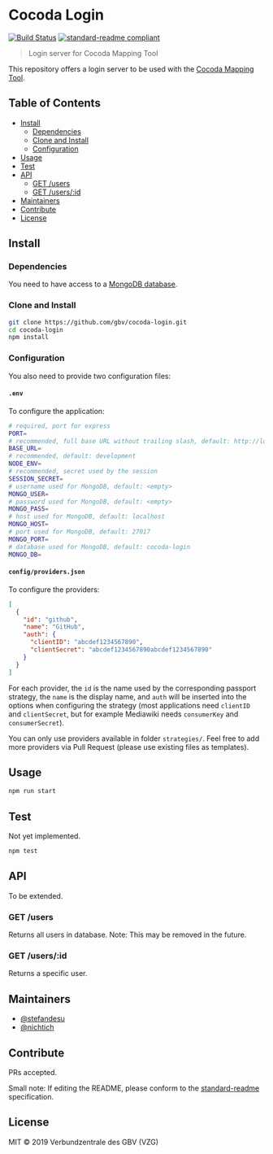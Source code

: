 # Cocoda Login

[![Build Status](https://travis-ci.com/gbv/cocoda-login.svg?branch=master)](https://travis-ci.com/gbv/cocoda-login)
[![standard-readme compliant](https://img.shields.io/badge/readme%20style-standard-brightgreen.svg)](https://github.com/RichardLitt/standard-readme)

> Login server for Cocoda Mapping Tool

This repository offers a login server to be used with the [Cocoda Mapping Tool](https://github.com/gbv/cocoda).

## Table of Contents

- [Install](#install)
  - [Dependencies](#dependencies)
  - [Clone and Install](#clone-and-install)
  - [Configuration](#configuration)
- [Usage](#usage)
- [Test](#test)
- [API](#api)
  - [GET /users](#get-users)
  - [GET /users/:id](#get-usersid)
- [Maintainers](#maintainers)
- [Contribute](#contribute)
- [License](#license)

## Install

### Dependencies
You need to have access to a [MongoDB database](https://docs.mongodb.com/manual/installation/).

### Clone and Install
```bash
git clone https://github.com/gbv/cocoda-login.git
cd cocoda-login
npm install
```

### Configuration
You also need to provide two configuration files:

#### `.env`
To configure the application:

```bash
# required, port for express
PORT=
# recommended, full base URL without trailing slash, default: http://localhost[:PORT]
BASE_URL=
# recommended, default: development
NODE_ENV=
# recommended, secret used by the session
SESSION_SECRET=
# username used for MongoDB, default: <empty>
MONGO_USER=
# password used for MongoDB, default: <empty>
MONGO_PASS=
# host used for MongoDB, default: localhost
MONGO_HOST=
# port used for MongoDB, default: 27017
MONGO_PORT=
# database used for MongoDB, default: cocoda-login
MONGO_DB=
```

#### `config/providers.json`
To configure the providers:

```json
[
  {
    "id": "github",
    "name": "GitHub",
    "auth": {
      "clientID": "abcdef1234567890",
      "clientSecret": "abcdef1234567890abcdef1234567890"
    }
  }
]
```

For each provider, the `id` is the name used by the corresponding passport strategy, the `name` is the display name, and `auth` will be inserted into the options when configuring the strategy (most applications need `clientID` and `clientSecret`, but for example Mediawiki needs `consumerKey` and `consumerSecret`).

You can only use providers available in folder `strategies/`. Feel free to add more providers via Pull Request (please use existing files as templates).

## Usage
```bash
npm run start
```

## Test
Not yet implemented.

```bash
npm test
```

## API
To be extended.

### GET /users
Returns all users in database. Note: This may be removed in the future.

### GET /users/:id
Returns a specific user.

## Maintainers

- [@stefandesu](https://github.com/stefandesu)
- [@nichtich](https://github.com/nichtich)

## Contribute
PRs accepted.

Small note: If editing the README, please conform to the [standard-readme](https://github.com/RichardLitt/standard-readme) specification.

## License
MIT © 2019 Verbundzentrale des GBV (VZG)
